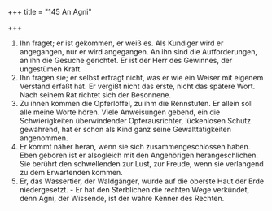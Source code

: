 +++
title = "145 An Agni"

+++


1.	Ihn fraget; er ist gekommen, er weiß es. Als Kundiger wird er angegangen, nur er wird angegangen. An ihn sind die Aufforderungen, an ihn die Gesuche gerichtet. Er ist der Herr des Gewinnes, der ungestümen Kraft.
2.	Ihn fragen sie; er selbst erfragt nicht, was er wie ein Weiser mit eigenem Verstand erfaßt hat. Er vergißt nicht das erste, nicht das spätere Wort. Nach seinem Rat richtet sich der Besonnene.
3.	Zu ihnen kommen die Opferlöffel, zu ihm die Rennstuten. Er allein soll alle meine Worte hören. Viele Anweisungen gebend, ein die Schwierigkeiten überwindender Opferausrichter, lückenlosen Schutz gewährend, hat er schon als Kind ganz seine Gewalttätigkeiten angenommen.
4.	Er kommt näher heran, wenn sie sich zusammengeschlossen haben. Eben geboren ist er alsogleich mit den Angehörigen herangeschlichen. Sie berührt den schwellenden zur Lust, zur Freude, wenn sie verlangend zu dem Erwartenden kommen.
5.	Er, das Wassertier, der Waldgänger, wurde auf die oberste Haut der Erde niedergesetzt. - Er hat den Sterblichen die rechten Wege verkündet, denn Agni, der Wissende, ist der wahre Kenner des Rechten.


